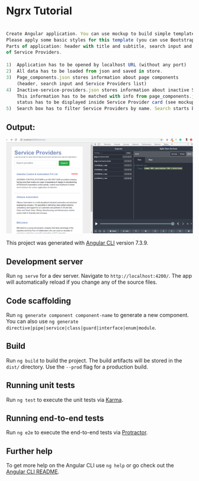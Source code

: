 # Ngrx Tutorial

```javascript 

Create Angular application. You can use mockup to build simple template. 
Please apply some basic styles for this template (you can use Bootstrap 4).
Parts of application: header with title and subtitle, search input and list 
of Service Providers.

1)  Application has to be opened by localhost URL (without any port)
2)  All data has to be loaded from json and saved in store.
3)  Page_components.json stores information about page components 
    (header, search input and Service Providers list) 
4)  Inactive-service-providers.json stores information about inactive Service Providers. 
    This information has to be matched with info from page_components.json. Service Providers
    status has to be displayed inside Service Provider card (see mockup). 
5)  Search box has to filter Service Providers by name. Search starts by enter button click. 

```

## Output: 
![output screenshot](https://github.com/abhisheksirigari/NGRX-Tutorial/blob/master/tutorial/output.png)

This project was generated with [Angular CLI](https://github.com/angular/angular-cli) version 7.3.9.

## Development server

Run `ng serve` for a dev server. Navigate to `http://localhost:4200/`. The app will automatically reload if you change any of the source files.

## Code scaffolding

Run `ng generate component component-name` to generate a new component. You can also use `ng generate directive|pipe|service|class|guard|interface|enum|module`.

## Build

Run `ng build` to build the project. The build artifacts will be stored in the `dist/` directory. Use the `--prod` flag for a production build.

## Running unit tests

Run `ng test` to execute the unit tests via [Karma](https://karma-runner.github.io).

## Running end-to-end tests

Run `ng e2e` to execute the end-to-end tests via [Protractor](http://www.protractortest.org/).

## Further help

To get more help on the Angular CLI use `ng help` or go check out the [Angular CLI README](https://github.com/angular/angular-cli/blob/master/README.md).

